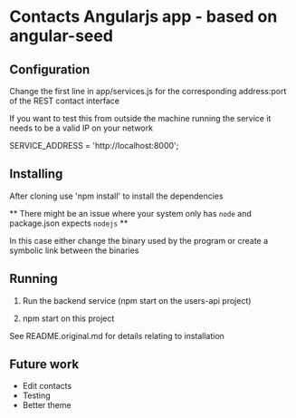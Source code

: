 # Contacts Angularjs app - based on angular-seed

## Configuration

Change the first line in app/services.js for the corresponding address:port of the REST contact interface

If you want to test this from outside the machine running the service it needs to be a valid IP on your network

SERVICE_ADDRESS = 'http://localhost:8000';

## Installing

After cloning use 'npm install' to install the dependencies

** There might be an issue where your system only has `node` and package.json expects `nodejs` **

In this case either change the binary used by the program or create a symbolic link between the binaries

## Running

1. Run the backend service (npm start on the users-api project)

1. npm start on this project

See README.original.md for details relating to installation


## Future work

- Edit contacts
- Testing
- Better theme


